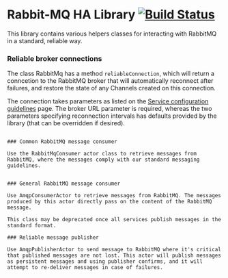 # Rabbit-MQ HA Library [![Build Status](http://teamcity01.mobcastdev.local:8111/app/rest/builds/buildType:%28id:Hermes_RabbitMQ_HA_BuildPublish%29/statusIcon)](http://teamcity01.mobcastdev.local:8111/viewType.html?buildTypeId=Hermes_RabbitMQ_HA_BuildPublish&guest=1)

This library contains various helpers classes for interacting with RabbitMQ in a standard, reliable way.

### Reliable broker connections

The class RabbitMq has a method `reliableConnection`, which will return a conncetion to the RabbitMQ broker that will automatically reconnect after failures, and restore the state of any Channels created on this connection.

The connection takes parameters as listed on the [Service configuration guidelines](http://jira.blinkbox.local/confluence/display/PT/Service+Configuration+Guidelines) page. The broker URL parameter is required, whereas the two parameters specifying reconnection intervals has defaults provided by the library (that can be overridden if desired).
```

### Common RabbitMQ message consumer

Use the RabbitMqConsumer actor class to retrieve messages from RabbitMQ, where the messages comply with our standard messaging guidelines.


### General RabbitMQ message consumer

Use AmqpConsumerActor to retrieve messages from RabbitMQ. The messages produced by this actor directly pass on the content of the RabbitMQ message.

This class may be deprecated once all services publish messages in the standard format.

### Reliable message publisher

Use AmqpPublisherActor to send message to RabbitMQ where it's critical that published messages are not lost. This actor will publish messages as persistent messages and using publisher confirms, and it will attempt to re-deliver messages in case of failures.

